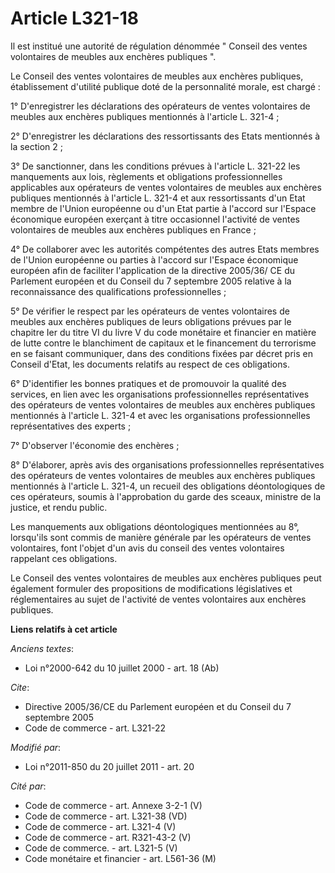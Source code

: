 # Article L321-18

Il est institué une autorité de régulation dénommée " Conseil des ventes volontaires de meubles aux enchères publiques ". 

Le Conseil des ventes volontaires de meubles aux enchères publiques, établissement d'utilité publique doté de la personnalité
morale, est chargé : 

1° D'enregistrer les déclarations des opérateurs de ventes volontaires de meubles aux enchères publiques mentionnés à
l'article L. 321-4 ; 

2° D'enregistrer les déclarations des ressortissants des Etats mentionnés à la section 2 ; 

3° De sanctionner, dans les conditions prévues à l'article L. 321-22 les manquements aux lois, règlements et obligations
professionnelles applicables aux opérateurs de ventes volontaires de meubles aux enchères publiques mentionnés à l'article L.
321-4 et aux ressortissants d'un Etat membre de l'Union européenne ou d'un Etat partie à l'accord sur l'Espace économique
européen exerçant à titre occasionnel l'activité de ventes volontaires de meubles aux enchères publiques en France ; 

4° De collaborer avec les autorités compétentes des autres Etats membres de l'Union européenne ou parties à l'accord sur
l'Espace économique européen afin de faciliter l'application de la directive 2005/36/ CE du Parlement européen et du Conseil
du 7 septembre 2005 relative à la reconnaissance des qualifications professionnelles ; 

5° De vérifier le respect par les opérateurs de ventes volontaires de meubles aux enchères publiques de leurs obligations
prévues par le chapitre Ier du titre VI du livre V du code monétaire et financier en matière de lutte contre le blanchiment
de capitaux et le financement du terrorisme en se faisant communiquer, dans des conditions fixées par décret pris en Conseil
d'Etat, les documents relatifs au respect de ces obligations. 

6° D'identifier les bonnes pratiques et de promouvoir la qualité des services, en lien avec les organisations
professionnelles représentatives des opérateurs de ventes volontaires de meubles aux enchères publiques mentionnés à
l'article L. 321-4 et avec les organisations professionnelles représentatives des experts ; 

7° D'observer l'économie des enchères ; 

8° D'élaborer, après avis des organisations professionnelles représentatives des opérateurs de ventes volontaires de meubles
aux enchères publiques mentionnés à l'article L. 321-4, un recueil des obligations déontologiques de ces opérateurs, soumis à
l'approbation du garde des sceaux, ministre de la justice, et rendu public. 

Les manquements aux obligations déontologiques mentionnées au 8°, lorsqu'ils sont commis de manière générale par les
opérateurs de ventes volontaires, font l'objet d'un avis du conseil des ventes volontaires rappelant ces obligations. 

Le Conseil des ventes volontaires de meubles aux enchères publiques peut également formuler des propositions de modifications
législatives et réglementaires au sujet de l'activité de ventes volontaires aux enchères publiques.

**Liens relatifs à cet article**

_Anciens textes_:

  - Loi n°2000-642 du 10 juillet 2000 - art. 18 (Ab)

_Cite_:

  - Directive 2005/36/CE du Parlement européen et du Conseil du 7 septembre 2005
  - Code de commerce - art. L321-22

_Modifié par_:

  - Loi n°2011-850 du 20 juillet 2011 - art. 20

_Cité par_:

  - Code de commerce - art. Annexe 3-2-1 (V)
  - Code de commerce - art. L321-38 (VD)
  - Code de commerce - art. L321-4 (V)
  - Code de commerce - art. R321-43-2 (V)
  - Code de commerce. - art. L321-5 (V)
  - Code monétaire et financier - art. L561-36 (M)
